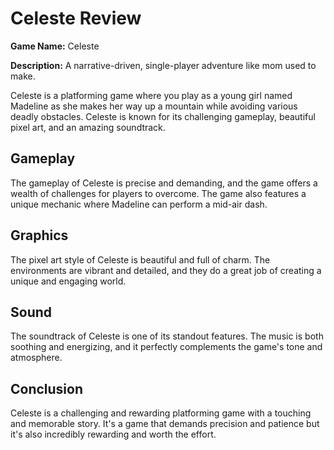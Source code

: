 
# Celeste Review

**Game Name:** Celeste

**Description:** A narrative-driven, single-player adventure like mom used to make.

Celeste is a platforming game where you play as a young girl named Madeline as she makes her way up a mountain while avoiding various deadly obstacles. Celeste is known for its challenging gameplay, beautiful pixel art, and an amazing soundtrack.

## Gameplay

The gameplay of Celeste is precise and demanding, and the game offers a wealth of challenges for players to overcome. The game also features a unique mechanic where Madeline can perform a mid-air dash.

## Graphics

The pixel art style of Celeste is beautiful and full of charm. The environments are vibrant and detailed, and they do a great job of creating a unique and engaging world.

## Sound

The soundtrack of Celeste is one of its standout features. The music is both soothing and energizing, and it perfectly complements the game's tone and atmosphere.

## Conclusion

Celeste is a challenging and rewarding platforming game with a touching and memorable story. It's a game that demands precision and patience but it's also incredibly rewarding and worth the effort.
